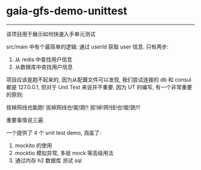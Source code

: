 # gaia-gfs-demo-unittest

---

该项目用于展示如何快速入手单元测试

src/main 中有个最简单的逻辑: 通过 userId 获取 user 信息. 只有两步:

1. 从 redis 中查找用户信息
2. 从数据库中查找用户信息

项目应该是跑不起来的, 因为从配置文件可以发现, 我们尝试连接的 db 和 consul 都是 127.0.0.1, 但对于 Unit Test 来说并不重要.
因为 UT 的编写, 有一个非常重要的原则:

拔掉网线也能跑!
拔掉网线也!能!跑!!
拔!掉!网!线!也!能!跑!!!

重要事情说三遍.

一个提供了 4 个 unit test demo, 涵盖了:

1. mockito 的使用
2. mocktio 模拟异常, 多层 mock 等高级用法
3. 通过内存 h2 数据库 测试 sql

